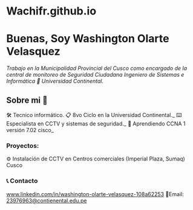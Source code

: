 # Wachifr.github.io
# Buenas, Soy Washington Olarte Velasquez

_Trabajo en la Municipalidad Provincial del Cusco como encargado de la central de monitoreo de Seguridad Ciudadana_
_Ingeniero de Sistemas e Informática 📌 Universidad Continental._

## Sobre mi 🚀

🛠 Tecnico informático.
📋 8vo Ciclo en la Universidad Continental._
⌨️ Especialista en CCTV y sistemas de seguridad._
📖 Aprendiendo CCNA 1 versión 7.02 cisco_
    

### Proyectos: 

⚙️ Instalación de CCTV en Centros comerciales (Imperial Plaza, Sumaq) Cusco 

### 📞 Contacto

www.linkedin.com/in/washington-olarte-velasquez-108a62253
📧Email: 23976963@contienental.edu.pe



